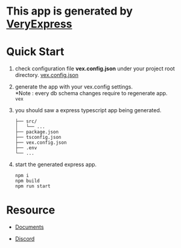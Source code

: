 # This app is generated by [VeryExpress](https://github.com/Justin26l/VeryExpress)

 
# Quick Start

1. check configuration file **vex.config.json** under your project root directory.
[vex.config.json](./vex.config.json)
   
2. generate the app with your vex.config settings.  
*Note : every db schema changes require to regenerate app.  
    `vex`  
3. you should saw a express typescript app being generated.  
    ```
    ├── src/ 
    │   └── ...
    ├── package.json  
    ├── tsconfig.json  
    ├── vex.config.json  
    ├── .env  
    └── ... 
    ```  
      
4. start the generated express app.  
    ```
    npm i  
    npm build    
    npm run start
    ```

# Resource
- [Documents](https://github.com/Justin26l/VeryExpress/blob/main/README.md)

- [Discord](https://discord.gg/PZGMzDp7)
